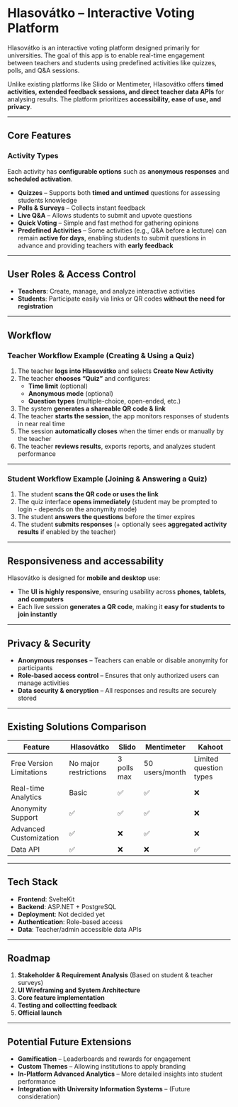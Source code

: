 # Hlasovátko – Interactive Voting Platform

Hlasovátko is an interactive voting platform designed primarily for universities. The goal of this app is to enable real-time engagement between teachers and students using predefined activities like quizzes, polls, and Q&A sessions.

Unlike existing platforms like Slido or Mentimeter, Hlasovátko offers **timed activities, extended feedback sessions, and direct teacher data APIs** for analysing results. The platform prioritizes **accessibility, ease of use, and privacy**.

---

## Core Features

### Activity Types

Each activity has **configurable options** such as **anonymous responses** and **scheduled activation**.

- **Quizzes** – Supports both **timed and untimed** questions for assessing students knowledge
- **Polls & Surveys** – Collects instant feedback
- **Live Q&A** – Allows students to submit and upvote questions
- **Quick Voting** – Simple and fast method for gathering opinions
- **Predefined Activities** – Some activities (e.g., Q&A before a lecture) can remain **active for days**, enabling students to submit questions in advance and providing teachers with **early feedback**

---

## User Roles & Access Control

- **Teachers**: Create, manage, and analyze interactive activities
- **Students**: Participate easily via links or QR codes **without the need for registration**

---

## Workflow

### Teacher Workflow Example (Creating & Using a Quiz)

1. The teacher **logs into Hlasovátko** and selects **Create New Activity**
2. The teacher **chooses “Quiz”** and configures:
   - **Time limit** (optional)
   - **Anonymous mode** (optional)
   - **Question types** (multiple-choice, open-ended, etc.)
3. The system **generates a shareable QR code & link**
4. The teacher **starts the session**, the app monitors responses of students in near real time
5. The session **automatically closes** when the timer ends or manually by the teacher
6. The teacher **reviews results**, exports reports, and analyzes student performance

---

### Student Workflow Example (Joining & Answering a Quiz)

1. The student **scans the QR code or uses the link**
2. The quiz interface **opens immediately** (student may be prompted to login - depends on the anonymity mode)
3. The student **answers the questions** before the timer expires
4. The student **submits responses** (+ optionally sees **aggregated activity results** if enabled by the teacher)

---

## Responsiveness and accessability

Hlasovátko is designed for **mobile and desktop** use:

- The **UI is highly responsive**, ensuring usability across **phones, tablets, and computers**
- Each live session **generates a QR code**, making it **easy for students to join instantly**

---

## Privacy & Security

- **Anonymous responses** – Teachers can enable or disable anonymity for participants
- **Role-based access control** – Ensures that only authorized users can manage activities
- **Data security & encryption** – All responses and results are securely stored

---

## Existing Solutions Comparison

| Feature                  | Hlasovátko            | Slido       | Mentimeter     | Kahoot                 |
| ------------------------ | --------------------- | ----------- | -------------- | ---------------------- |
| Free Version Limitations | No major restrictions | 3 polls max | 50 users/month | Limited question types |
| Real-time Analytics      | Basic                 | ✅          | ✅             | ❌                     |
| Anonymity Support        | ✅                    | ✅          | ✅             | ❌                     |
| Advanced Customization   | ✅                    | ❌          | ✅             | ❌                     |
| Data API                 | ✅                    | ❌          | ❌             | ✅                     |

---

## Tech Stack

- **Frontend**: SvelteKit
- **Backend**: ASP.NET + PostgreSQL
- **Deployment**: Not decided yet
- **Authentication**: Role-based access
- **Data**: Teacher/admin accessible data APIs

---

## Roadmap

1. **Stakeholder & Requirement Analysis** (Based on student & teacher surveys)
2. **UI Wireframing and System Architecture**
3. **Core feature implementation**
4. **Testing and collectting feedback**
5. **Official launch**

---

## Potential Future Extensions

- **Gamification** – Leaderboards and rewards for engagement
- **Custom Themes** – Allowing institutions to apply branding
- **In-Platform Advanced Analytics** – More detailed insights into student performance
- **Integration with University Information Systems** – (Future consideration)
